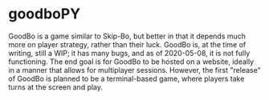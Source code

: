 # goodboPY
GoodBo is a game similar to Skip-Bo, but better in that it depends much more on player strategy, rather than their luck.
GoodBo is, at the time of writing, still a WIP; it has many bugs, and as of 2020-05-08, it is not fully functioning.
The end goal is for GoodBo to be hosted on a website, ideally in a manner that allows for multiplayer sessions.
However, the first "release" of GoodBo is planned to be a terminal-based game, where players take turns at the screen and play.
